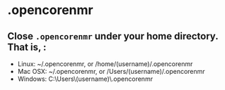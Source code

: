# .opencorenmr

## Close `.opencorenmr` under your home directory. That is, :
- Linux: ~/.opencorenmr, or /home/(username)/.opencorenmr  
- Mac OSX: ~/.opencorenmr, or /Users/(username)/.opencorenmr  
- Windows: C:\\Users\\(username)\\.opencorenmr  
